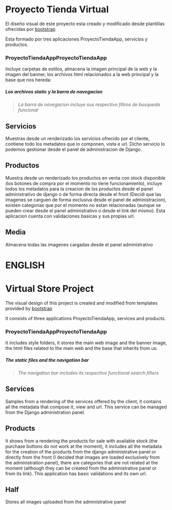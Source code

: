 # Proyecto Tienda Virtual

El diseño visual de este proyecto esta creado y modificado desde plantillas ofrecidas por [bootstrap](http://https://getbootstrap.com "bootstrap")

Esta formado por tres aplicaciones ProyectoTiendaApp, servicios y productos.

### ProyectoTiendaAppProyectoTiendaApp
Incluye carpetas de estilos, almacena la imagen principal de la web y la imagen del banner, los archivos html relacionados a la web principal y la base que nos hereda:

##### Los archivos static y la barra de navegacion 

> *La barra de navegacion incluye sus respectivo filtros de busqueda funcional*

## Servicios
Muestras desde un renderizado los servicios ofrecido por el cliente, contiene todo los metadatos que lo componen, vista e url. Dicho servicio lo podemos gestionar desde el panel de administracion de Django.

## Productos
Muestra desde un renderizado los productos en venta con stock disponible (los botones de compra por el momento no tiene funcionamiento), incluye todos los metadatos para la creacion de los productos desde el panel administrativo de django o de forma directa desde el front (Decidi que las imagenes se carguen de forma exclusiva desde el panel de administracion), existen categorias que por el momento no estan relacionadas (aunque se pueden crear desde el panel administrativo o desde el link del mismo). Esta aplicacion cuenta con validaciones basicas y sus propias url.

## Media
Almacena todas las imagenes cargadas desde el panel administrativo






# ENGLISH


# Virtual Store Project

The visual design of this project is created and modified from templates provided by [bootstrap](http://https://getbootstrap.com "bootstrap")

It consists of three applications ProyectoTiendaApp, services and products.

### ProyectoTiendaAppProyectoTiendaApp
It includes style folders, it stores the main web image and the banner image, the html files related to the main web and the base that inherits from us:

##### The static files and the navigation bar

> *The navigation bar includes its respective functional search filters*

## Services
Samples from a rendering of the services offered by the client, it contains all the metadata that compose it, view and url. This service can be managed from the Django administration panel.

## Products
It shows from a rendering the products for sale with available stock (the purchase buttons do not work at the moment), it includes all the metadata for the creation of the products from the django administrative panel or directly from the front (I decided that images are loaded exclusively from the administration panel), there are categories that are not related at the moment (although they can be created from the administrative panel or from its link). This application has basic validations and its own url.

## Half
Stores all images uploaded from the administrative panel
